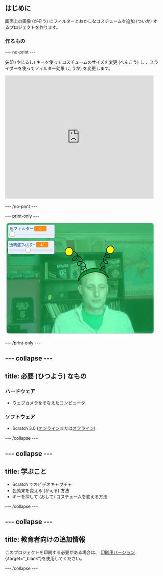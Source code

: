 ## はじめに

画面上の画像 (がぞう) にフィルターとおかしなコスチュームを追加 (ついか) するプロジェクトを作ります。

### 作るもの

--- no-print ---

矢印 (やじるし) キーを使ってコスチュームのサイズを変更 (へんこう) し 、スライダーを使ってフィルター効果 (こうか) を変更します。 

<iframe src="https://scratch.mit.edu/projects/384706484/embed" allowtransparency="true" width="485" height="402" frameborder="0" scrolling="no" allowfullscreen mark="crwd-mark"></iframe>

--- /no-print ---

--- print-only ---

![完成 (かんせい) したプロジェクト](images/final.png)

--- /print-only ---

--- collapse ---
---
title: 必要 (ひつよう) なもの
---

### ハードウェア

+ ウェブカメラをそなえたコンピュータ

### ソフトウェア

+ Scratch 3.0 ([オンライン](https://rpf.io/scratchon)または[オフライン](https://rpf.io/scratchoff))

--- /collapse ---

--- collapse ---
---
title: 学ぶこと
---

- Scratch でのビデオキャプチャ
- 色効果を変える (かえる) 方法
- キーを押して (おして) コスチュームを変える方法

--- /collapse ---

--- collapse ---
---
title: 教育者向けの追加情報
---

このプロジェクトを印刷する必要がある場合は、 [印刷用バージョン](https://projects.raspberrypi.org/ja-JP/projects/scratchchat-filters/print){:target="_blank"}を使用してください。

--- /collapse ---
